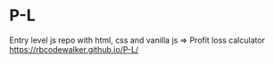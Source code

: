 # P-L
Entry level js repo with html, css and vanilla js => Profit loss calculator 
https://rbcodewalker.github.io/P-L/ 
